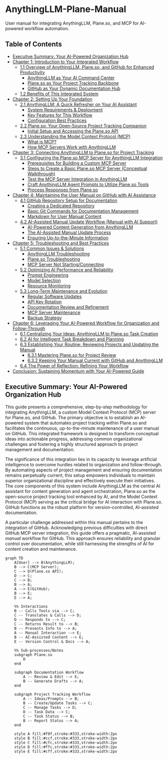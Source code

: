 # AnythingLLM-Plane-Manual
User manual for integrating AnythingLLM, Plane.so, and MCP for AI-powered workflow automation.

## Table of Contents

*   [Executive Summary: Your AI-Powered Organization Hub](#executive-summary-your-ai-powered-organization-hub)
*   [Chapter 1: Introduction to Your Integrated Workflow](Chapter%201%20Introduction%20to%20Your%20Integrated%20Workflow.md#chapter-1-introduction-to-your-integrated-workflow)
    *   [1.1 Overview of AnythingLLM, Plane.so, and GitHub for Enhanced Productivity](Chapter%201%20Introduction%20to%20Your%20Integrated%20Workflow.md#11-overview-of-anythingllm-planeso-and-github-for-enhanced-productivity)
        *   [AnythingLLM as Your AI Command Center](Chapter%201%20Introduction%20to%20Your%20Integrated%20Workflow.md#anythingllm-as-your-ai-command-center)
        *   [Plane.so as Your Project Tracking Backbone](Chapter%201%20Introduction%20to%20Your%20Integrated%20Workflow.md#planeso-as-your-project-tracking-backbone)
        *   [GitHub as Your Dynamic Documentation Hub](Chapter%201%20Introduction%20to%20Your%20Integrated%20Workflow.md#github-as-your-dynamic-documentation-hub)
    *   [1.2 Benefits of This Integrated System](Chapter%201%20Introduction%20to%20Your%20Integrated%20Workflow.md#12-benefits-of-this-integrated-system)
*   [Chapter 2: Setting Up Your Foundation](Chapter%202%20Setting%20Up%20Your%20Foundation.md#chapter-2-setting-up-your-foundation)
    *   [2.1 AnythingLLM: A Quick Refresher on Your AI Assistant](Chapter%202%20Setting%20Up%20Your%20Foundation.md#21-anythingllm-a-quick-refresher-on-your-ai-assistant)
        *   [System Requirements & Deployment](Chapter%202%20Setting%20Up%20Your%20Foundation.md#system-requirements--deployment)
        *   [Key Features for This Workflow](Chapter%202%20Setting%20Up%20Your%20Foundation.md#key-features-for-this-workflow)
        *   [Configuration Best Practices](Chapter%202%20Setting%20Up%20Your%20Foundation.md#configuration-best-practices)
    *   [2.2 Plane.so: Your Open-Source Project Tracking Companion](Chapter%202%20Setting%20Up%20Your%20Foundation.md#22-planeso-your-open-source-project-tracking-companion)
        *   [Initial Setup and Accessing the Plane.so API](Chapter%202%20Setting%20Up%20Your%20Foundation.md#initial-setup-and-accessing-the-planeso-api)
    *   [2.3 Understanding the Model Context Protocol (MCP)](Chapter%202%20Setting%20Up%20Your%20Foundation.md#23-understanding-the-model-context-protocol-mcp)
        *   [What is MCP?](Chapter%202%20Setting%20Up%20Your%20Foundation.md#what-is-mcp)
        *   [How MCP Servers Work with AnythingLLM](Chapter%202%20Setting%20Up%20Your%20Foundation.md#how-mcp-servers-work-with-anythingllm)
*   [Chapter 3: Connecting AnythingLLM to Plane.so for Project Tracking](Chapter%203%20Connecting%20AnythingLLM%20to%20Plane.so%20for%20Project%20Tracking.md#chapter-3-connecting-anythingllm-to-planeso-for-project-tracking)
    *   [3.1 Configuring the Plane.so MCP Server for AnythingLLM Integration](Chapter%203%20Connecting%20AnythingLLM%20to%20Plane.so%20for%20Project%20Tracking.md#31-configuring-the-planeso-mcp-server-for-anythingllm-integration)
        *   [Prerequisites for Building a Custom MCP Server](Chapter%203%20Connecting%20AnythingLLM%20to%20Plane.so%20for%20Project%20Tracking.md#prerequisites-for-building-a-custom-mcp-server)
        *   [Steps to Create a Basic Plane.so MCP Server (Conceptual Walkthrough)](Chapter%203%20Connecting%20AnythingLLM%20to%20Plane.so%20for%20Project%20Tracking.md#steps-to-create-a-basic-planeso-mcp-server-conceptual-walkthrough)
        *   [Test the MCP Server Integration in AnythingLLM](Chapter%203%20Connecting%20AnythingLLM%20to%20Plane.so%20for%20Project%20Tracking.md#test-the-mcp-server-integration-in-anythingllm)
        *   [Craft AnythingLLM Agent Prompts to Utilize Plane.so Tools](Chapter%203%20Connecting%20AnythingLLM%20to%20Plane.so%20for%20Project%20Tracking.md#craft-anythingllm-agent-prompts-to-utilize-planeso-tools)
        *   [Process Responses from Plane.so](Chapter%203%20Connecting%20AnythingLLM%20to%20Plane.so%20for%20Project%20Tracking.md#process-responses-from-planeso)
*   [Chapter 4: Maintaining the User Manual on GitHub with AI Assistance](Chapter%204%20Maintaining%20the%20User%20Manual%20on%20GitHub%20with%20AI%20Assistance.md#chapter-4-maintaining-the-user-manual-on-github-with-ai-assistance)
    *   [4.1 GitHub Repository Setup for Documentation](Chapter%204%20Maintaining%20the%20User%20Manual%20on%20GitHub%20with%20AI%20Assistance.md#41-github-repository-setup-for-documentation)
        *   [Creating a Dedicated Repository](Chapter%204%20Maintaining%20the%20User%20Manual%20on%20GitHub%20with%20AI%20Assistance.md#creating-a-dedicated-repository)
        *   [Basic Git Commands for Documentation Management](Chapter%204%20Maintaining%20the%20User%20Manual%20on%20GitHub%20with%20AI%20Assistance.md#basic-git-commands-for-documentation-management)
        *   [Markdown for User Manual Content](Chapter%204%20Maintaining%20the%20User%20Manual%20on%20GitHub%20with%20AI%20Assistance.md#markdown-for-user-manual-content)
    *   [4.2 AI-Assisted Manual Update Workflow (Manual with AI Support)](Chapter%204%20Maintaining%20the%20User%20Manual%20on%20GitHub%20with%20AI%20Assistance.md#42-ai-assisted-manual-update-workflow-manual-with-ai-support)
        *   [AI-Powered Content Generation from AnythingLLM](Chapter%204%20Maintaining%20the%20User%20Manual%20on%20GitHub%20with%20AI%20Assistance.md#ai-powered-content-generation-from-anythingllm)
        *   [The AI-Assisted Manual Update Process](Chapter%204%20Maintaining%20the%20User%20Manual%20on%20GitHub%20with%20AI%20Assistance.md#the-ai-assisted-manual-update-process)
        *   [Ensuring Up-to-the-Minute Information](Chapter%204%20Maintaining%20the%20User%20Manual%20on%20GitHub%20with%20AI%20Assistance.md#ensuring-up-to-the-minute-information)
*   [Chapter 5: Troubleshooting and Best Practices](Chapter%205%20Troubleshooting%20and%20Best%20Practices.md#chapter-5-troubleshooting-and-best-practices)
    *   [5.1 Common Issues & Solutions](Chapter%205%20Troubleshooting%20and%20Best%20Practices.md#51-common-issues--solutions)
        *   [AnythingLLM Troubleshooting](Chapter%205%20Troubleshooting%20and%20Best%20Practices.md#anythingllm-troubleshooting)
        *   [Plane.so Troubleshooting](Chapter%205%20Troubleshooting%20and%20Best%20Practices.md#planeso-troubleshooting)
        *   [MCP Server Not Starting/Connecting](Chapter%205%20Troubleshooting%20and%20Best%20Practices.md#mcp-server-not-startingconnecting)
    *   [5.2 Optimizing AI Performance and Reliability](Chapter%205%20Troubleshooting%20and%20Best%20Practices.md#52-optimizing-ai-performance-and-reliability)
        *   [Prompt Engineering](Chapter%205%20Troubleshooting%20and%20Best%20Practices.md#prompt-engineering)
        *   [Model Selection](Chapter%205%20Troubleshooting%20and%20Best%20Practices.md#model-selection)
        *   [Resource Monitoring](Chapter%205%20Troubleshooting%20and%20Best%20Practices.md#resource-monitoring)
    *   [5.3 Long-Term Maintenance and Evolution](Chapter%205%20Troubleshooting%20and%20Best%20Practices.md#53-long-term-maintenance-and-evolution)
        *   [Regular Software Updates](Chapter%205%20Troubleshooting%20and%20Best%20Practices.md#regular-software-updates)
        *   [API Key Rotation](Chapter%205%20Troubleshooting%20and%20Best%20Practices.md#api-key-rotation)
        *   [Documentation Review and Refinement](Chapter%205%20Troubleshooting%20and%20Best%20Practices.md#documentation-review-and-refinement)
        *   [MCP Server Maintenance](Chapter%205%20Troubleshooting%20and%20Best%20Practices.md#mcp-server-maintenance)
        *   [Backup Strategy](Chapter%205%20Troubleshooting%20and%20Best%20Practices.md#backup-strategy)
*   [Chapter 6: Leveraging Your AI-Powered Workflow for Organization and Follow-Through](Chapter%206%20Leveraging%20Your%20AI-Powered%20Workflow%20for%20Organization%20and%20Follow-Through.md#chapter-6-leveraging-your-ai-powered-workflow-for-organization-and-follow-through)
    *   [6.1 Centralizing Your Ideas: AnythingLLM to Plane.so Task Creation](Chapter%206%20Leveraging%20Your%20AI-Powered%20Workflow%20for%20Organization%20and%20Follow-Through.md#61-centralizing-your-ideas-anythingllm-to-planeso-task-creation)
    *   [6.2 AI for Intelligent Task Breakdown and Planning](Chapter%206%20Leveraging%20Your%20AI-Powered%20Workflow%20for%20Organization%20and%20Follow-Through.md#62-ai-for-intelligent-task-breakdown-and-planning)
    *   [6.3 Establishing Your Routine: Reviewing Projects and Updating the Manual](Chapter%206%20Leveraging%20Your%20AI-Powered%20Workflow%20for%20Organization%20and%20Follow-Through.md#63-establishing-your-routine-reviewing-projects-and-updating-the-manual)
        *   [6.3.1 Mastering Plane.so for Project Review](Chapter%206%20Leveraging%20Your%20AI-Powered%20Workflow%20for%20Organization%20and%20Follow-Through.md#631-mastering-planeso-for-project-review)
        *   [6.3.2 Keeping Your Manual Current with GitHub and AnythingLLM](Chapter%206%20Leveraging%20Your%20AI-Powered%20Workflow%20for%20Organization%20and%20Follow-Through.md#632-keeping-your-manual-current-with-github-and-anythingllm)
    *   [6.4 The Power of Reflection: Refining Your Workflow](Chapter%206%20Leveraging%20Your%20AI-Powered%20Workflow%20for%20Organization%20and%20Follow-Through.md#64-the-power-of-reflection-refining-your-workflow)
*   [Conclusion: Sustaining Momentum with Your AI-Powered Guide](conclusion.md#conclusion-sustaining-momentum-with-your-ai-powered-guide)

## Executive Summary: Your AI-Powered Organization Hub

This guide presents a comprehensive, step-by-step methodology for integrating AnythingLLM, a custom Model Context Protocol (MCP) server for Plane.so, and GitHub. The primary objective is to establish an AI-powered system that automates project tracking within Plane.so and facilitates the continuous, up-to-the-minute maintenance of a user manual on GitHub. This integrated framework is designed to transform conceptual ideas into actionable progress, addressing common organizational challenges and fostering a highly structured approach to project management and documentation.

The significance of this integration lies in its capacity to leverage artificial intelligence to overcome hurdles related to organization and follow-through. By automating aspects of project management and ensuring documentation remains perpetually current, this setup empowers individuals to maintain superior organizational discipline and effectively execute their initiatives. The core components of this system include AnythingLLM as the central AI assistant for content generation and agent orchestration, Plane.so as the open-source project tracking tool enhanced by AI, and the Model Context Protocol (MCP) serving as the critical bridge for AI interaction with Plane.so. GitHub functions as the robust platform for version-controlled, AI-assisted documentation.

A particular challenge addressed within this manual pertains to the integration of GitHub. Acknowledging previous difficulties with direct GitHub MCP server integration, this guide offers a pragmatic, AI-assisted *manual* workflow for GitHub. This approach ensures reliability and granular control over documentation, while still harnessing the strengths of AI for content creation and maintenance.

```mermaid
graph TD
    A[User] --> B(AnythingLLM);
    B --> C(MCP Server);
    C --> D(Plane.so API);
    D --> C;
    C --> B;
    B --> A;
    A --> E(GitHub);
    B --> E;
    E --> A;

    %% Interactions
    B -- Calls Tools via --> C;
    C -- Translates & Calls --> D;
    D -- Responds to --> C;
    C -- Returns Result to --> B;
    B -- Presents Info to --> A;
    A -- Manual Interaction --> E;
    B -- AI-Assisted Content --> E;
    E -- Version Control & Docs --> A;

    %% Sub-processes/Notes
    subgraph Plane.so
        D
    end

    subgraph Documentation Workflow
        A -- Review & Edit --> E;
        B -- Generate Drafts --> A;
    end

    subgraph Project Tracking Workflow
        A -- Ideas/Prompts --> B;
        B -- Create/Update Tasks --> C;
        C -- Manage Tasks --> D;
        D -- Task Data --> C;
        C -- Task Status --> B;
        B -- Report Status --> A;
    end

    style A fill:#f9f,stroke:#333,stroke-width:2px
    style B fill:#ccf,stroke:#333,stroke-width:2px
    style C fill:#cfc,stroke:#333,stroke-width:2px
    style D fill:#ffc,stroke:#333,stroke-width:2px
    style E fill:#cff,stroke:#333,stroke-width:2px
